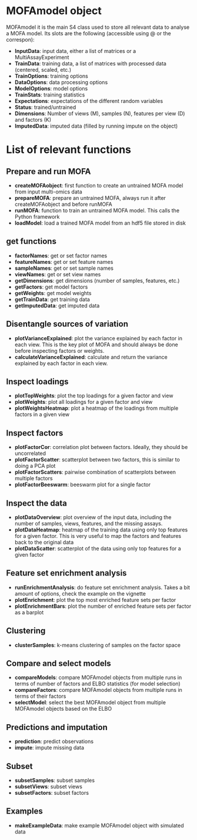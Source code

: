 # MOFAmodel object
MOFAmodel it is the main S4 class used to store all relevant data to analyse a MOFA model. Its slots are the following (accessible using @ or the correspon):
* **InputData**: input data, either a list of matrices or a MultiAssayExperiment
* **TrainData**: training data, a list of matrices with processed data (centered, scaled, etc.)
* **TrainOptions**: training options
* **DataOptions**: data processing options
* **ModelOptions**: model options
* **TrainStats**: training statistics
* **Expectations**: expectations of the different random variables
* **Status**: trained/untrained
* **Dimensions**: Number of views (M), samples (N), features per view (D) and factors (K)
* **ImputedData**: imputed data (filled by running impute on the object)


# List of relevant functions

## Prepare and run MOFA
* **createMOFAobject**: first function to create an untrained MOFA model from input multi-omics data  
* **prepareMOFA**: prepare an untrained MOFA, always run it after createMOFAobject and before runMOFA  
* **runMOFA**: function to train an untrained MOFA model. This calls the Python framework  
* **loadModel**: load a trained MOFA model from an hdf5 file stored in disk  

## get functions
* **factorNames**: get or set factor names  
* **featureNames**: get or set feature names  
* **sampleNames**: get or set sample names  
* **viewNames**: get or set view names  
* **getDimensions**: get dimensions (number of samples, features, etc.)  
* **getFactors**: get model factors  
* **getWeights**: get model weights  
* **getTrainData**: get training data  
* **getImputedData**: get imputed data  

## Disentangle sources of variation
* **plotVarianceExplained**: plot the variance explained by each factor in each view. This is the key plot of MOFA and should always be done before inspecting factors or weights.
* **calculateVarianceExplained**: calculate and return the variance explained by each factor in each view.

## Inspect loadings
* **plotTopWeights**: plot the top loadings for a given factor and view  
* **plotWeights**: plot all loadings for a given factor and view  
* **plotWeightsHeatmap**: plot a heatmap of the loadings from multiple factors in a given view

## Inspect factors
* **plotFactorCor**: correlation plot between factors. Ideally, they should be uncorrelated  
* **plotFactorScatter**: scatterplot between two factors, this is similar to doing a PCA plot  
* **plotFactorScatters**: pairwise combination of scatterplots between multiple factors  
* **plotFactorBeeswarm**: beeswarm plot for a single factor  

## Inspect the data
* **plotDataOverview**: plot overview of the input data, including the number of samples, views, features, and the missing assays.
* **plotDataHeatmap**: heatmap of the training data using only top features for a given factor. This is very useful to map the factors and features back to the original data  
* **plotDataScatter**: scatterplot of the data using only top features for a given factor  

## Feature set enrichment analysis
* **runEnrichmentAnalysis**: do feature set enrichment analysis. Takes a bit amount of options, check the example on the vignette
* **plotEnrichment**: plot the top most enriched feature sets per factor
* **plotEnrichmentBars**: plot the number of enriched feature sets per factor as a barplot

## Clustering
* **clusterSamples**: k-means clustering of samples on the factor space

## Compare and select models
* **compareModels**: compare MOFAmodel objects from multiple runs in terms of number of factors and ELBO statistics (for model selection)
* **compareFactors**: compare MOFAmodel objects from multiple runs in terms of their factors
* **selectModel**: select the best MOFAmodel object from multiple MOFAmodel objects based on the ELBO

## Predictions and imputation
* **prediction**: predict observations
* **impute**: impute missing data

## Subset
* **subsetSamples**: subset samples
* **subsetViews**:  subset views
* **subsetFactors**: subset factors

## Examples
* **makeExampleData**: make example MOFAmodel object with simulated data



